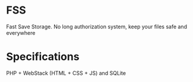 # FSS
Fast Save Storage. No long authorization system, keep your files safe and everywhere

# Specifications
PHP + WebStack (HTML + CSS + JS) and SQLite
